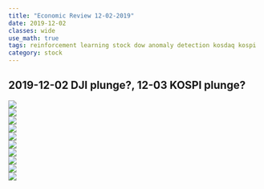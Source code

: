 ```yaml
---
title: "Economic Review 12-02-2019"
date: 2019-12-02
classes: wide
use_math: true
tags: reinforcement learning stock dow anomaly detection kosdaq kospi
category: stock
---
```


## 2019-12-02 DJI plunge?, 12-03 KOSPI plunge?

![](../../pictures/stock_analysis/20191202_ko_tech.png)  
![](../../pictures/stock_analysis/20191202_ko_ano.png)  
![](../../pictures/stock_analysis/20191202_ko_anotech_index.png)  
![](../../pictures/stock_analysis/20191202_ko_bayesprice_index.png)  
![](../../pictures/stock_analysis/20191202_ko_total_index.png)  
![](../../pictures/stock_analysis/20191202_ko_dji_tech.png)  
![](../../pictures/stock_analysis/20191202_ko_dji_ano.png)  
![](../../pictures/stock_analysis/20191202_ko_dji_anotech_index.png)  
![](../../pictures/stock_analysis/20191202_ko_dji_bayesprice_index.png)  
![](../../pictures/stock_analysis/20191202_ko_dji_total_index.png)  
